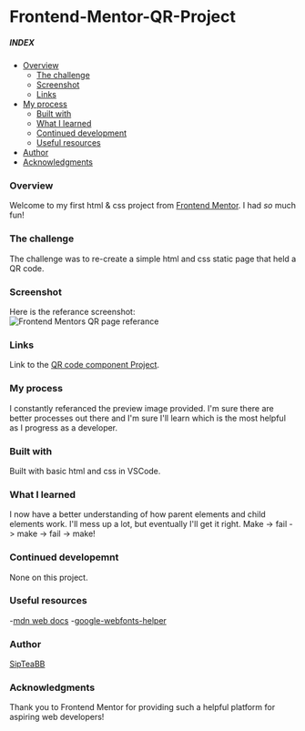 # Frontend-Mentor-QR-Project
 
##### INDEX
 - [Overview](#overview)
   - [The challenge](#the-challenge)
   - [Screenshot](#screenshot)
   - [Links](#links)
 - [My process](#my-process)
   - [Built with](#built-with)
   - [What I learned](#what-i-learned)
   - [Continued development](#continued-development)
   - [Useful resources](#useful-resources)
 - [Author](#author)
 - [Acknowledgments](#acknowledgments)
 
 ### Overview
 Welcome to my first html & css project from [Frontend Mentor](https://www.frontendmentor.io).
 I had *so* much fun!

 ### The challenge
 The challenge was to re-create a simple html and css static page that held a QR code.

### Screenshot
Here is the referance screenshot:<br>
![Frontend Mentors QR page referance](/preview.jpg "QR-code site preview image")

### Links
Link to the [QR code component Project](https://www.frontendmentor.io/challenges/qr-code-component-iux_sIO_H/hub).

### My process

I constantly referanced the preview image provided.
I'm sure there are better processes out there and I'm sure I'll learn which is the most helpful as I progress as a developer.

### Built with 

Built with basic html and css in VSCode. 

### What I learned

I now have a better understanding of how parent elements and child elements work. 
I'll mess up a lot, but eventually I'll get it right.
Make -> fail -> make -> fail -> make!

### Continued developemnt

None on this project.

### Useful resources

-[mdn web docs](https://developer.mozilla.org/en-US/docs/Web)
-[google-webfonts-helper](https://gwfh.mranftl.com/fonts)

### Author

[SipTeaBB](https://github.com/SipTeaBB)

### Acknowledgments

Thank you to Frontend Mentor for providing such a helpful platform for aspiring web developers!

